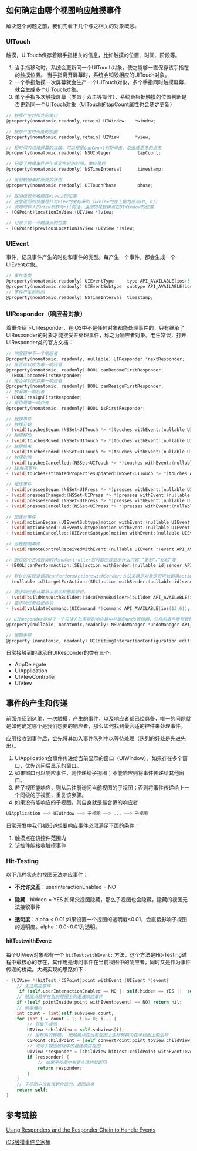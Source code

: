 ## 如何确定由哪个视图响应触摸事件

解决这个问题之前，我们先看下几个与之相关的对象概念。

### UITouch

触摸，UITouch保存着跟手指相关的信息，比如触摸的位置、时间、阶段等。

1.  当手指移动时，系统会更新同一个UITouch对象，使之能够一直保存该手指在的触摸位置。
    当手指离开屏幕时，系统会销毁相应的UITouch对象。
2. 一个手指触摸一次屏幕就会生产一个UITouch对象，多个手指同时触摸屏幕，就会生成多个UITouch对象。
3. 单个手指多次触摸屏幕（类似于双击等操作），系统会根据触摸的位置判断是否更新同一个UITouch对象（UITouch的tapCount属性也会随之更新）

```objective-c
// 触摸产生时所处的窗口
@property(nonatomic,readonly,retain) UIWindow    *window;

// 触摸产生时所处的视图
@property(nonatomic,readonly,retain) UIView      *view;

// 短时间内点按屏幕的次数，可以根据tapCount判断单击、双击或更多的点击
@property(nonatomic,readonly) NSUInteger          tapCount;

// 记录了触摸事件产生或变化时的时间，单位是秒
@property(nonatomic,readonly) NSTimeInterval      timestamp;

// 当前触摸事件所处的状态
@property(nonatomic,readonly) UITouchPhase        phase;

// 返回值表示触摸在view上的位置
// 这里返回的位置是针对view的坐标系的（以view的左上角为原点(0, 0)）
// 调用时传入的view参数为nil的话，返回的是触摸点在UIWindow的位置
- (CGPoint)locationInView:(UIView *)view;

// 记录了前一个触摸点的位置
- (CGPoint)previousLocationInView:(UIView *)view;
```

### UIEvent

事件，记录事件产生的时刻和事件的类型。每产生一个事件，都会生成一个UIEvent对象。

```objective-c
// 事件类型
@property(nonatomic,readonly) UIEventType     type API_AVAILABLE(ios(3.0));
@property(nonatomic,readonly) UIEventSubtype  subtype API_AVAILABLE(ios(3.0));
// 事件产生的时间
@property(nonatomic,readonly) NSTimeInterval  timestamp;
```



### UIResponder（响应者对象）

着重介绍下UIResponder，在iOS中不是任何对象都能处理事件的，只有继承了UIResponder的对象才能接受并处理事件，称之为响应者对象。老生常谈，打开UIResponder类的官方文档：

```objective-c
// 响应链中下一个响应者
@property(nonatomic, readonly, nullable) UIResponder *nextResponder;
// 是否可以成为第一响应者
@property(nonatomic, readonly) BOOL canBecomeFirstResponder; 
- (BOOL)becomeFirstResponder;
// 是否可以放弃第一响应者
@property(nonatomic, readonly) BOOL canResignFirstResponder;    
// 放弃第一响应者
- (BOOL)resignFirstResponder;
// 是否是第一响应者
@property(nonatomic, readonly) BOOL isFirstResponder;

// 触摸事件
// 触摸开始
- (void)touchesBegan:(NSSet<UITouch *> *)touches withEvent:(nullable UIEvent *)event;
// 触摸移动
- (void)touchesMoved:(NSSet<UITouch *> *)touches withEvent:(nullable UIEvent *)event;
// 触摸结束
- (void)touchesEnded:(NSSet<UITouch *> *)touches withEvent:(nullable UIEvent *)event;
// 触摸取消
- (void)touchesCancelled:(NSSet<UITouch *> *)touches withEvent:(nullable UIEvent *)event;
// 3D触摸事件
- (void)touchesEstimatedPropertiesUpdated:(NSSet<UITouch *> *)touches API_AVAILABLE(ios(9.1));

// 按压事件
- (void)pressesBegan:(NSSet<UIPress *> *)presses withEvent:(nullable UIPressesEvent *)event API_AVAILABLE(ios(9.0));
- (void)pressesChanged:(NSSet<UIPress *> *)presses withEvent:(nullable UIPressesEvent *)event API_AVAILABLE(ios(9.0));
- (void)pressesEnded:(NSSet<UIPress *> *)presses withEvent:(nullable UIPressesEvent *)event API_AVAILABLE(ios(9.0));
- (void)pressesCancelled:(NSSet<UIPress *> *)presses withEvent:(nullable UIPressesEvent *)event API_AVAILABLE(ios(9.0));

// 加速计事件
- (void)motionBegan:(UIEventSubtype)motion withEvent:(nullable UIEvent *)event API_AVAILABLE(ios(3.0));
- (void)motionEnded:(UIEventSubtype)motion withEvent:(nullable UIEvent *)event API_AVAILABLE(ios(3.0));
- (void)motionCancelled:(UIEventSubtype)motion withEvent:(nullable UIEvent *)event API_AVAILABLE(ios(3.0));

// 远程控制事件
- (void)remoteControlReceivedWithEvent:(nullable UIEvent *)event API_AVAILABLE(ios(4.0));

// 通过这个方法告诉UIMenuController它内部应该显示什么内容,”复制”、”粘贴”等
- (BOOL)canPerformAction:(SEL)action withSender:(nullable id)sender API_AVAILABLE(ios(3.0));

// 默认的实现是调用canPerformAction:withSender:方法来确定对象是否可以调用action操作。如果我们想要重写目标的选择方式，则应该重写这个方法。
- (nullable id)targetForAction:(SEL)action withSender:(nullable id)sender API_AVAILABLE(ios(7.0));

// 要求响应者从菜单中添加和删除项目。
- (void)buildMenuWithBuilder:(id<UIMenuBuilder>)builder API_AVAILABLE(ios(13.0));
// 要求响应者验证命令
- (void)validateCommand:(UICommand *)command API_AVAILABLE(ios(13.0));

// UIResponder提供了一个只读方法来获取响应链中共享的undo管理器，公共的事件撤销管理者
@property(nullable, nonatomic,readonly) NSUndoManager *undoManager API_AVAILABLE(ios(3.0));

// 编辑手势
@property (nonatomic, readonly) UIEditingInteractionConfiguration editingInteractionConfiguration API_AVAILABLE(ios(13.0));
```

日常接触到的继承自UIResponder的类有三个:

* AppDelegate
* UIApplication
* UIVIewController
* UIView

## 事件的产生和传递

前面介绍到这里，一次触摸，产生的事件，以及响应者都已经具备，唯一的问题就是如何确定哪个是我们想要的响应者，那么如何找到最合适的控件来处理事件。

应用接收到事件后，会先将其加入事件队列中以等待处理（队列的好处是先进先出）。

1. UIApplication会事件传递给当前显示的窗口（UIWindow），如果存在多个窗口，优先询问后显示的窗口。
2. 如果窗口可以响应事件，则传递给子视图；不能响应则将事件传递给其他窗口。
3. 若子视图能响应，则从后往前询问当前视图的子视图；否则将事件传递给上一个同级的子视图，重复该步骤。
4. 如果没有能响应的子视图，则自身就是最合适的响应者

```objectivec
UIApplication ——> UIWindow ——> 子视图 ——> ... ——> 子视图
```

日常开发中我们都知道想要响应事件必须满足下面的条件：

1. 触摸点在该控件范围内
2. 该控件能接收触摸事件

### Hit-Testing

以下几种状态的视图无法响应事件：

* **不允许交互**：userInteractionEnabled = NO

* **隐藏**：hidden = YES 如果父视图隐藏，那么子视图也会隐藏，隐藏的视图无法接收事件

* **透明度**：alpha < 0.01 如果设置一个视图的透明度<0.01，会直接影响子视图的透明度。alpha：0.0~0.01为透明。

#### hitTest:withEvent:

每个UIView对象都有一个 `hitTest:withEvent:` 方法，这个方法是Hit-Testing过程中最核心的存在，其作用是询问事件在当前视图中的响应者，同时又是作为事件传递的桥梁。大概实现的思路如下：

```objective-c
- (UIView *)hitTest:(CGPoint)point withEvent:(UIEvent *)event{
    // 无法响应事件
     if (self.userInteractionEnabled == NO || self.hidden == YES ||  self.alpha <= 0.01) return nil; 
    // 触摸点若不在当前视图上则无法响应事件
    if ([self pointInside:point withEvent:event] == NO) return nil; 
    // 倒序遍历 
    int count = (int)self.subviews.count; 
    for (int i = count - 1; i >= 0; i--) { 
        // 获取子视图
        UIView *childView = self.subviews[i]; 
        // 坐标系的转换， 把触摸点在当前视图上坐标转换为在子视图上的坐标
        CGPoint childPoint = [self convertPoint:point toView:childView]; 
        // 询问子视图层级中的最佳响应视图
        UIView *responder = [childView hitTest:childPoint withEvent:event]; 
        if (responder) {
            // 如果子视图中有更合适的就返回
            return responder; 
        }
    } 
    // 子视图中没有找到合适的，返回自身
    return self;
}
```





## 参考链接

[Using Responders and the Responder Chain to Handle Events](https://developer.apple.com/documentation/uikit/touches_presses_and_gestures/handling_touches_in_your_view)

[iOS触摸事件全家桶](https://www.jianshu.com/p/c294d1bd963d)